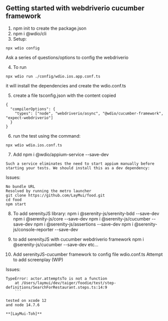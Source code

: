 ## Getting started with webdriverio cucumber framework
1. npm init to create the package.json
2. npm i @wdio/cli
3. Setup: 
```
npx wdio config
```
Ask a series of questions/options to config the webdriverio

4. To run
```
npx wdio run ./config/wdio.ios.app.conf.ts
```
it will install the dependencies and create the wdio.conf.ts

5. create a file tsconfig.json with the content copied
```
{
  "compilerOptions": {
    "types": ["node", "webdriverio/async", "@wdio/cucumber-framework", "expect-webdriverio"]
  }
}
```

6. run the test using the command:
```
npx wdio wdio.ios.conf.ts
```

7. Add npm i @wdio/appium-service --save-dev
```
Such a service eliminates the need to start appium manually before starting your tests. We should install this as a dev dependency:
```

Issues: 
```
No bundle URL 
Resolved by running the metro launcher
git clone https://github.com/LayMui/food.git
cd food
npm start 
```

8. To add serenityJS library:
npm i @serenity-js/serenity-bdd --save-dev
npm i @serenity-js/core --save-dev
npm i @serenity-js/cucumber --save-dev
npm i @serenity-js/assertions --save-dev
npm i @serenity-js/console-reporter --save-dev

9. to add serenityJS with cucumber webdriverio framework
npm i @serenity-js/cucumber --save-dev
etc...

10. Add serenityJS-cucumber framework to config file wdio.conf.ts
Attempt to add screenplay (WIP)

Issues: 
```
TypeError: actor.attemptsTo is not a function
    at /Users/laymui/dev/taiger/foodie/test/step-definitions/SearchForRestaurant.steps.ts:14:9
    ```

tested on xcode 12
and node 14.7.6

**[LayMui-Toh]**

